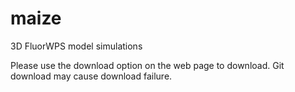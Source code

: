 # maize
3D FluorWPS model simulations 

Please use the download option on the web page to download. Git download may cause download failure.
